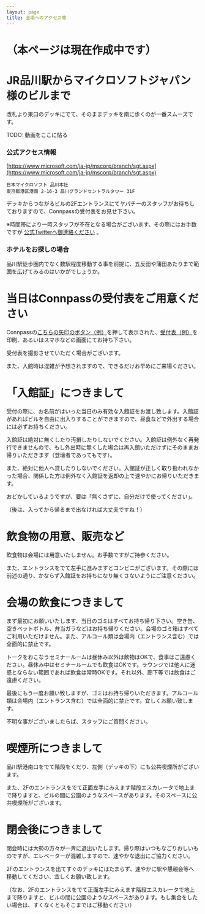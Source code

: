 ```yaml
---
layout: page
title: 会場へのアクセス等
---
```


# （本ページは現在作成中です）

# JR品川駅からマイクロソフトジャパン様のビルまで

改札より東口のデッキにでて、そのままデッキを南に歩くのが一番スムーズです。

TODO: 動画をここに貼る

### 公式アクセス情報

[https://www.microsoft.com/ja-jp/mscorp/branch/sgt.aspx](https://www.microsoft.com/ja-jp/mscorp/branch/sgt.aspx)

```
日本マイクロソフト 品川本社
東京都港区港南 2-16-3 品川グランドセントラルタワー 31F
```

デッキからつながるビルの2Fエントランスにてヤパチーのスタッフがお待ちしておりますので、Connpassの受付表をお見せ下さい。

※時間帯により一時スタッフが不在となる場合がございます、その際にはお手数ですが [公式Twitterへ御連絡ください](https://twitter.com/intent/tweet?text=2F受付にだれもいなくて困ってます!%20@yapcasia8oji) 。

### ホテルをお探しの場合

品川駅徒歩圏内でなく数駅程度移動する事を前提に、五反田や蒲田あたりまで範囲を広げてみるのはいかがでしょうか。


# 当日はConnpassの受付表をご用意ください

Connpassの[こちらの矢印のボタン（例）](https://gyazo.com/ad4ef16f2704de90ee1a63b8506417fb)を押して表示された、[受付表（例）](https://gyazo.com/1014d3050b174fff5018625f1d327818)を印刷、あるいはスマホなどの画面にてお持ち下さい。

受付表を撮影させていただく場合がございます。

また、入館時は混雑が予想されますので、できるだけお早めにご来場ください。

# 「入館証」につきまして

受付の際に、お名前がはいった当日のみ有効な入館証をお渡し致します。入館証があればビルを自由に出入りすることができますので、昼食などで外出する場合には必ずお持ちください。

入館証は絶対に無くしたり汚損したりしないでください。入館証は例外なく再発行できませんので、もし外出時に無くした場合は再入館いただけずにそのままお帰りいただきます（登壇者であってもです）。

また、絶対に他人へ貸したりしないでください。入館証が正しく取り扱われなかった場合、関係した方は例外なく入館証を返却の上で速やかにお帰りいただきます。


おどかしているようですが、要は「無くさずに、自分だけで使ってください」。

（後は、入ってから帰るまで出なければ大丈夫ですね！）


# 飲食物の用意、販売など

飲食物は会場には用意いたしません。お手数ですがご持参ください。

また、エントランスをでて左手に進みますとコンビニがございます。その際には前述の通り、かならず入館証をお持ちになり無くさないようにご注意ください。


# 会場の飲食につきまして

まず最初にお願いいたします、当日のゴミはすべてお持ち帰り下さい。空き缶、空きペットボトル、弁当ガラなどはお持ち帰りください。会場のゴミ箱はすべてご利用いただけません。また、アルコール類は会場内（エントランス含む）では全面的に禁止です。


トークをおこなうセミナールームは昼休み以外は飲物はOKで、食事はご遠慮ください。昼休み中はセミナールームでも飲食はOKです。ラウンジでは他人に迷惑とならない範囲であれば飲食は常時OKです。それ以外、廊下等では飲食はご遠慮ください。


最後にもう一度お願い致しますが、ゴミはお持ち帰りいただきます。アルコール類は会場内（エントランス含む）では全面的に禁止です。宜しくお願い致します。

不明な事がございましたらば、スタッフにご質問ください。


# 喫煙所につきまして

品川駅港南口をでて階段をくだり、左側（デッキの下）にも公共喫煙所がございます。

また、2Fのエントランスをでて正面左手にみえます階段エスカレータで地上まで降りますと、ビルの間に公園のようなスペースがあります。そのスペースに公共喫煙所がございます。


# 閉会後につきまして

閉会時には大勢の方々が一斉に退出いたします。帰り際はいつもなごりおしいものですが、エレベーターが混雑しますので、速やかな退出にご協力ください。

2Fのエントランスを出てすぐのデッキにはたまらず、速やかに駅や懇親会等へ移動してください、宜しくお願い致します。

（なお、2Fのエントランスをでて正面左手にみえます階段エスカレータで地上まで降りますと、ビルの間に公園のようなスペースがあります。もし集合をしたい場合は、すくなくともそこまではご移動ください）





